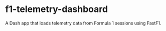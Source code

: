 # f1-telemetry-dashboard
A Dash app that loads telemetry data from Formula 1 sessions using FastF1.
